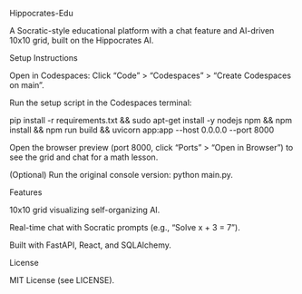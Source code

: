 Hippocrates-Edu

A Socratic-style educational platform with a chat feature and AI-driven 10x10 grid, built on the Hippocrates AI.

Setup Instructions





Open in Codespaces: Click “Code” > “Codespaces” > “Create Codespaces on main”.



Run the setup script in the Codespaces terminal:

pip install -r requirements.txt && sudo apt-get install -y nodejs npm && npm install && npm run build && uvicorn app:app --host 0.0.0.0 --port 8000



Open the browser preview (port 8000, click “Ports” > “Open in Browser”) to see the grid and chat for a math lesson.



(Optional) Run the original console version: python main.py.

Features





10x10 grid visualizing self-organizing AI.



Real-time chat with Socratic prompts (e.g., “Solve x + 3 = 7”).



Built with FastAPI, React, and SQLAlchemy.

License

MIT License (see LICENSE).
